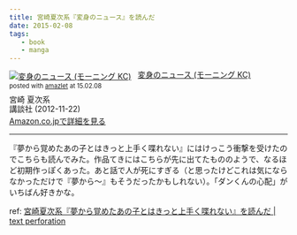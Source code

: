 ```yaml
---
title: 宮崎夏次系『変身のニュース』を読んだ
date: 2015-02-08
tags:
   - book
   - manga
---
```


<div class="amazlet-box" style="margin-bottom:0px;"><div class="amazlet-image" style="float:left;margin:0px 12px 1px 0px;"><a href="http://www.amazon.co.jp/exec/obidos/ASIN/4063871665/dotimpact-22/ref=nosim/" name="amazletlink" target="_blank"><img src="http://ecx.images-amazon.com/images/I/51NTnX8heJL._SL160_.jpg" alt="変身のニュース (モーニング KC)" style="border: none;" /></a></div><div class="amazlet-info" style="line-height:120%; margin-bottom: 10px"><div class="amazlet-name" style="margin-bottom:10px;line-height:120%"><a href="http://www.amazon.co.jp/exec/obidos/ASIN/4063871665/dotimpact-22/ref=nosim/" name="amazletlink" target="_blank">変身のニュース (モーニング KC)</a><div class="amazlet-powered-date" style="font-size:80%;margin-top:5px;line-height:120%">posted with <a href="http://www.amazlet.com/" title="amazlet" target="_blank">amazlet</a> at 15.02.08</div></div><div class="amazlet-detail">宮崎 夏次系 <br />講談社 (2012-11-22)<br /></div><div class="amazlet-sub-info" style="float: left;"><div class="amazlet-link" style="margin-top: 5px"><a href="http://www.amazon.co.jp/exec/obidos/ASIN/4063871665/dotimpact-22/ref=nosim/" name="amazletlink" target="_blank">Amazon.co.jpで詳細を見る</a></div></div></div><div class="amazlet-footer" style="clear: left"></div></div>

***

『夢から覚めたあの子とはきっと上手く喋れない』にはけっこう衝撃を受けたのでこちらも読んでみた。作品てきにはこちらが先に出てたもののようで、なるほど初期作っぽくあった。あと話で人が死にすぎる（と思ったけどこれは気にならなかっただけで『夢から～』もそうだったかもしれない）。「ダンくんの心配」がいちばん好きかな。

ref: [宮崎夏次系『夢から覚めたあの子とはきっと上手く喋れない』を読んだ | text perforation](http://text-perforation.doppac.cc/2015/01/10/201501/natsujikei/)
